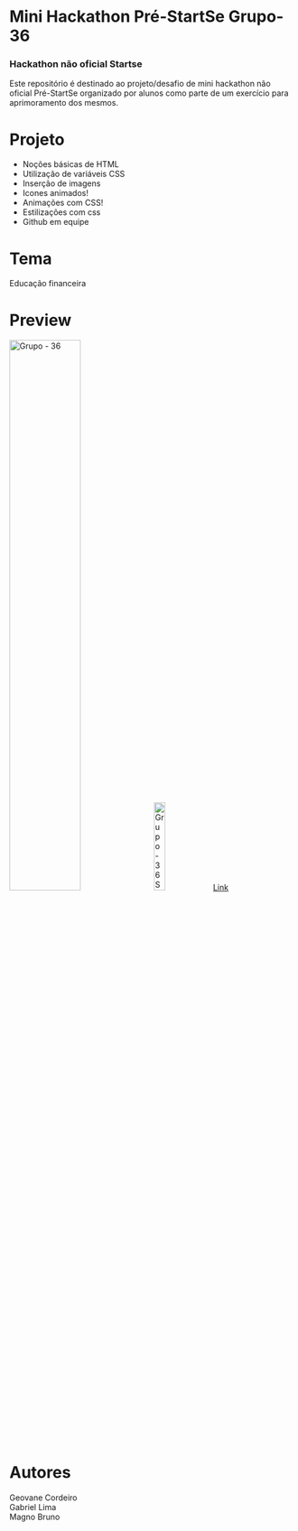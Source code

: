 # Mini Hackathon Pré-StartSe Grupo-36

### Hackathon não oficial Startse
Este repositório é destinado ao projeto/desafio de mini hackathon não oficial Pré-StartSe organizado por alunos como parte de um exercício para aprimoramento dos mesmos.

# Projeto
- Noções básicas de HTML<br>
- Utilização de variáveis CSS<br>
- Inserção de imagens<br>
- Icones animados!<br>
- Animações com CSS!<br>
- Estilizações com css<br>
- Github em equipe<br>

# Tema
Educação financeira

# Preview
<img style="width: 50%;" src="https://github.com/GGCORDEIRO/Grupo_36/blob/main/src/imagens/Grupo-36.png" alt="Grupo - 36">
<img style="width: 20%;" src="https://github.com/GGCORDEIRO/Grupo_36/blob/main/src/imagens/smart.png" alt="Grupo - 36 SMART">
<a href="https://amazing-elf-68b61f.netlify.app">Link</a>

# Autores
Geovane Cordeiro <br>
Gabriel Lima <br>
Magno Bruno <br>
